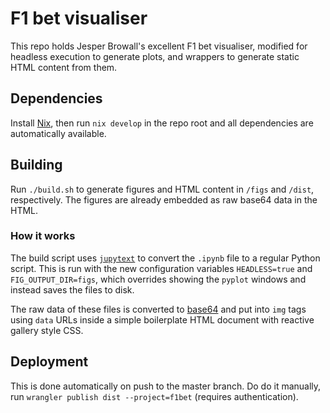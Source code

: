 # F1 bet visualiser
This repo holds Jesper Browall's excellent F1 bet visualiser,
modified for headless execution to generate plots, and wrappers
to generate static HTML content from them.

## Dependencies
Install [Nix](https://nixos.org/download.html), then run `nix develop`
in the repo root and all dependencies are automatically available.

## Building
Run `./build.sh` to generate figures and HTML content in `/figs` and
`/dist`, respectively. The figures are already embedded as raw base64
data in the HTML.

### How it works
The build script uses [`jupytext`](https://github.com/mwouts/jupytext) to
convert the `.ipynb` file to a regular Python script. This is run with the
new configuration variables `HEADLESS=true` and `FIG_OUTPUT_DIR=figs`, which
overrides showing the `pyplot` windows and instead saves the files to disk.

The raw data of these files is converted to [base64](https://en.wikipedia.org/wiki/Base64)
and put into `img` tags using `data` URLs inside a simple boilerplate HTML
document with reactive gallery style CSS.

## Deployment
This is done automatically on push to the master branch.
Do do it manually, run `wrangler publish dist --project=f1bet`
(requires authentication).

